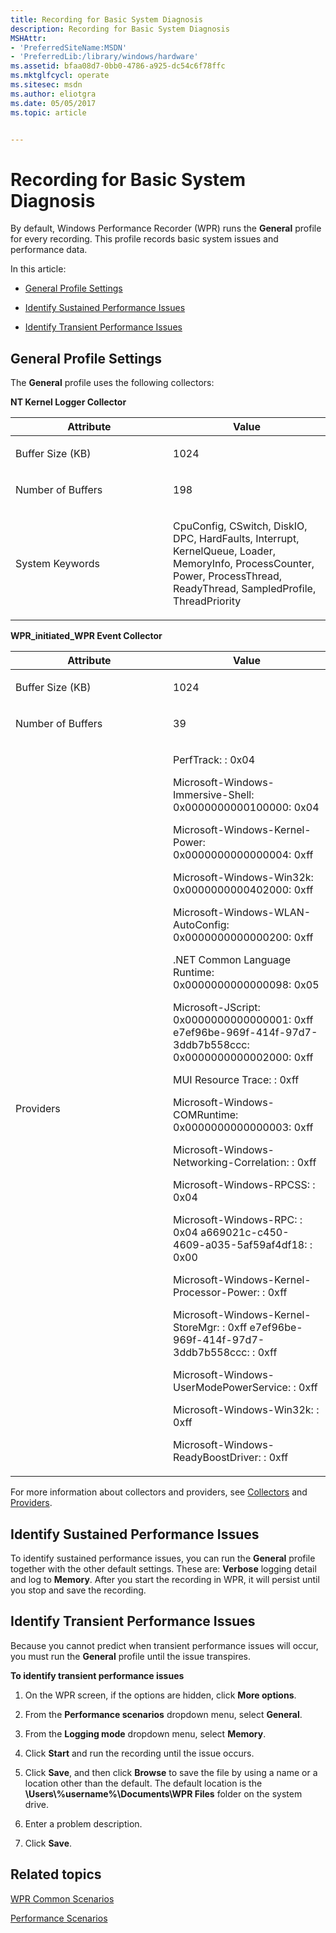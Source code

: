 ```yaml
---
title: Recording for Basic System Diagnosis
description: Recording for Basic System Diagnosis
MSHAttr:
- 'PreferredSiteName:MSDN'
- 'PreferredLib:/library/windows/hardware'
ms.assetid: bfaa08d7-0bb0-4786-a925-dc54c6f78ffc
ms.mktglfcycl: operate
ms.sitesec: msdn
ms.author: eliotgra
ms.date: 05/05/2017
ms.topic: article


---
```


# Recording for Basic System Diagnosis


By default, Windows Performance Recorder (WPR) runs the **General** profile for every recording. This profile records basic system issues and performance data.

In this article:

-   [General Profile Settings](#generalpro)

-   [Identify Sustained Performance Issues](#sus)

-   [Identify Transient Performance Issues](#trans)

## <a href="" id="generalpro"></a>General Profile Settings


The **General** profile uses the following collectors:

**NT Kernel Logger Collector**

<table>
<colgroup>
<col width="50%" />
<col width="50%" />
</colgroup>
<thead>
<tr class="header">
<th>Attribute</th>
<th>Value</th>
</tr>
</thead>
<tbody>
<tr class="odd">
<td><p>Buffer Size (KB)</p></td>
<td><p>1024</p></td>
</tr>
<tr class="even">
<td><p>Number of Buffers</p></td>
<td><p>198</p></td>
</tr>
<tr class="odd">
<td><p>System Keywords</p></td>
<td><p>CpuConfig, CSwitch, DiskIO, DPC, HardFaults, Interrupt, KernelQueue, Loader, MemoryInfo, ProcessCounter, Power, ProcessThread, ReadyThread, SampledProfile, ThreadPriority</p></td>
</tr>
</tbody>
</table>

 

**WPR\_initiated\_WPR Event Collector**

<table>
<colgroup>
<col width="50%" />
<col width="50%" />
</colgroup>
<thead>
<tr class="header">
<th>Attribute</th>
<th>Value</th>
</tr>
</thead>
<tbody>
<tr class="odd">
<td><p>Buffer Size (KB)</p></td>
<td><p>1024</p></td>
</tr>
<tr class="even">
<td><p>Number of Buffers</p></td>
<td><p>39</p></td>
</tr>
<tr class="odd">
<td><p>Providers</p></td>
<td><p>PerfTrack: : 0x04</p>
<p>Microsoft-Windows-Immersive-Shell: 0x0000000000100000: 0x04</p>
<p>Microsoft-Windows-Kernel-Power: 0x0000000000000004: 0xff</p>
<p>Microsoft-Windows-Win32k: 0x0000000000402000: 0xff</p>
<p>Microsoft-Windows-WLAN-AutoConfig: 0x0000000000000200: 0xff</p>
<p>.NET Common Language Runtime: 0x0000000000000098: 0x05</p>
<p>Microsoft-JScript: 0x0000000000000001: 0xff e7ef96be-969f-414f-97d7-3ddb7b558ccc: 0x0000000000002000: 0xff</p>
<p>MUI Resource Trace: : 0xff</p>
<p>Microsoft-Windows-COMRuntime: 0x0000000000000003: 0xff</p>
<p>Microsoft-Windows-Networking-Correlation: : 0xff</p>
<p>Microsoft-Windows-RPCSS: : 0x04</p>
<p>Microsoft-Windows-RPC: : 0x04 a669021c-c450-4609-a035-5af59af4df18: : 0x00</p>
<p>Microsoft-Windows-Kernel-Processor-Power: : 0xff</p>
<p>Microsoft-Windows-Kernel-StoreMgr: : 0xff e7ef96be-969f-414f-97d7-3ddb7b558ccc: : 0xff</p>
<p>Microsoft-Windows-UserModePowerService: : 0xff</p>
<p>Microsoft-Windows-Win32k: : 0xff</p>
<p>Microsoft-Windows-ReadyBoostDriver: : 0xff</p></td>
</tr>
</tbody>
</table>

 

For more information about collectors and providers, see [Collectors](collectors.md) and [Providers](providers.md).

## <a href="" id="sus"></a>Identify Sustained Performance Issues


To identify sustained performance issues, you can run the **General** profile together with the other default settings. These are: **Verbose** logging detail and log to **Memory**. After you start the recording in WPR, it will persist until you stop and save the recording.

## <a href="" id="trans"></a>Identify Transient Performance Issues


Because you cannot predict when transient performance issues will occur, you must run the **General** profile until the issue transpires.

**To identify transient performance issues**

1.  On the WPR screen, if the options are hidden, click **More options**.

2.  From the **Performance scenarios** dropdown menu, select **General**.

3.  From the **Logging mode** dropdown menu, select **Memory**.

4.  Click **Start** and run the recording until the issue occurs.

5.  Click **Save**, and then click **Browse** to save the file by using a name or a location other than the default. The default location is the **\\Users\\%username%\\Documents\\WPR Files** folder on the system drive.

6.  Enter a problem description.

7.  Click **Save**.

## Related topics


[WPR Common Scenarios](windows-performance-recorder-common-scenarios.md)

[Performance Scenarios](performance-scenarios.md)

 

 







